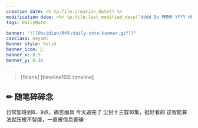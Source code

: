 ```yaml
---
creation date: <% tp.file.creation_date() %>
modification date: <%+ tp.file.last_modified_date("dddd Do MMMM YYYY HH:mm:ss") %>
tags: DailyNote

banner: "![[Obsidian/附件/daily-note-banner.gif]]"
cssclass: noyaml
Banner style: Solid
banner_icon: 💌
banner_x: 0.5
banner_y: 0.38
---
```


> [!blank] 
> [timeline103::timeline]


## ✏ 随笔碎碎念
日常加班到8、9点，痛苦面具
今天追完了 尘封十三载16集，挺好看的
这智能算法就压根不智能，一直被信息差骗



